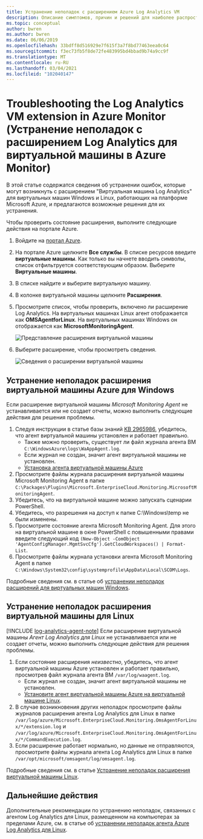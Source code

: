 ```yaml
---
title: Устранение неполадок с расширением Azure Log Analytics VM
description: Описание симптомов, причин и решений для наиболее распространенных проблем с расширением "Виртуальная машина Log Analytics" для виртуальных машин Windows и Linux в Azure.
ms.topic: conceptual
author: bwren
ms.author: bwren
ms.date: 06/06/2019
ms.openlocfilehash: 33bdff8d516929e7f615f3a7f8bd77463eea0c64
ms.sourcegitcommit: f3ec73fb5f8de72fe483995bd4bbad9b74a9cc9f
ms.translationtype: MT
ms.contentlocale: ru-RU
ms.lasthandoff: 03/04/2021
ms.locfileid: "102040147"
---
```

# <a name="troubleshooting-the-log-analytics-vm-extension-in-azure-monitor"></a>Troubleshooting the Log Analytics VM extension in Azure Monitor (Устранение неполадок с расширением Log Analytics для виртуальной машины в Azure Monitor)
В этой статье содержатся сведения об устранении ошибок, которые могут возникнуть с расширением "Виртуальная машина Log Analytics" для виртуальных машин Windows и Linux, работающих на платформе Microsoft Azure, и предлагаются возможные решения для их устранения.

Чтобы проверить состояние расширения, выполните следующие действия на портале Azure.

1. Войдите на [портал Azure](https://portal.azure.com).
2. На портале Azure щелкните **Все службы**. В списке ресурсов введите **виртуальные машины**. Как только вы начнете вводить символы, список отфильтруется соответствующим образом. Выберите **Виртуальные машины**.
3. В списке найдите и выберите виртуальную машину.
3. В колонке виртуальной машины щелкните **Расширения**.
4. Просмотрите список, чтобы проверить, включено ли расширение Log Analytics.  На виртуальных машинах Linux агент отображается как **OMSAgentforLinux**. На виртуальных машинах Windows он отображается как **MicrosoftMonitoringAgent**.

   ![Представление расширения виртуальной машины](./media/vmext-troubleshoot/log-analytics-vmview-extensions.png)

4. Выберите расширение, чтобы просмотреть сведения. 

   ![Сведения о расширении виртуальной машины](./media/vmext-troubleshoot/log-analytics-vmview-extensiondetails.png)

## <a name="troubleshooting-azure-windows-vm-extension"></a>Устранение неполадок расширения виртуальной машины Azure для Windows

Если расширение виртуальной машины *Microsoft Monitoring Agent* не устанавливается или не создает отчеты, можно выполнить следующие действия для решения проблемы.

1. Следуя инструкции в статье базы знаний [KB 2965986](https://support.microsoft.com/kb/2965986#mt1), убедитесь, что агент виртуальной машины установлен и работает правильно.
   * Также можно проверить, существует ли файл журнала агента ВМ `C:\WindowsAzure\logs\WaAppAgent.log`.
   * Если журнал не создан, значит агент виртуальной машины не установлен.
   * [Установка агента виртуальной машины Azure](../vm/quick-collect-azurevm.md#enable-the-log-analytics-vm-extension)
2. Просмотрите файлы журнала расширения виртуальной машины Microsoft Monitoring Agent в папке `C:\Packages\Plugins\Microsoft.EnterpriseCloud.Monitoring.MicrosoftMonitoringAgent`.
3. Убедитесь, что на виртуальной машине можно запускать сценарии PowerShell.
4. Убедитесь, что разрешения на доступ к папке C:\Windows\temp не были изменены.
5. Просмотрите состояние агента Microsoft Monitoring Agent. Для этого на виртуальной машине в окне PowerShell с повышенными правами введите следующий код `(New-Object -ComObject 'AgentConfigManager.MgmtSvcCfg').GetCloudWorkspaces() | Format-List`.
6. Просмотрите файлы журнала установки агента Microsoft Monitoring Agent в папке `C:\Windows\System32\config\systemprofile\AppData\Local\SCOM\Logs`.

Подробные сведения см. в статье об [устранении неполадок расширений для виртуальных машин Windows](../../virtual-machines/extensions/oms-windows.md).

## <a name="troubleshooting-linux-vm-extension"></a>Устранение неполадок расширения виртуальной машины для Linux
[!INCLUDE [log-analytics-agent-note](../../../includes/log-analytics-agent-note.md)] 
Если расширение виртуальной машины *Агент Log Analytics для Linux* не устанавливается или не создает отчеты, можно выполнить следующие действия для решения проблемы.

1. Если состояние расширения *неизвестно*, убедитесь, что агент виртуальной машины Azure установлен и работает правильно, просмотрев файл журнала агента ВМ `/var/log/waagent.log`.
   * Если журнал не создан, значит агент виртуальной машины не установлен.
   * [Установите агент виртуальной машины Azure на виртуальной машине Linux](../../virtual-machines/extensions/agent-linux.md#installation).
2. В случае возникновения других неполадок просмотрите файлы журналов расширения агента Log Analytics для Linux в папке `/var/log/azure/Microsoft.EnterpriseCloud.Monitoring.OmsAgentForLinux/*/extension.log` и `/var/log/azure/Microsoft.EnterpriseCloud.Monitoring.OmsAgentForLinux/*/CommandExecution.log`.
3. Если расширение работает нормально, но данные не отправляются, просмотрите файлы журнала агента Log Analytics для Linux в папке `/var/opt/microsoft/omsagent/log/omsagent.log`.

Подробные сведения см. в статье [Устранение неполадок расширения виртуальной машины Linux](../../virtual-machines/extensions/oms-linux.md).

## <a name="next-steps"></a>Дальнейшие действия

Дополнительные рекомендации по устранению неполадок, связанных с агентом Log Analytics для Linux, размещенном на компьютерах за пределами Azure, см. в статье об [устранении неполадок агента Azure Log Analytics для Linux](../agents/agent-linux-troubleshoot.md).